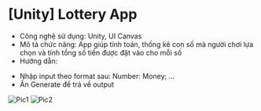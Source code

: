 # [Unity] Lottery App

- Công nghệ sử dụng: Unity, UI Canvas
- Mô tả chức năng: App giúp tính toán, thống kê con số mà người chơi lựa chọn và tính tổng số tiền được đặt vào cho mỗi số
- Hướng dẫn: 
+ Nhập input theo format sau: Number: Money; ...
+ Ấn Generate để trả về output

![Pic1](https://user-images.githubusercontent.com/83877650/212466314-60485f04-61c9-49b5-bc63-2bb42a0227a5.jpg)
![Pic2](https://user-images.githubusercontent.com/83877650/212466316-724bd4af-e742-422c-98e7-9b75a78a353d.jpg)
